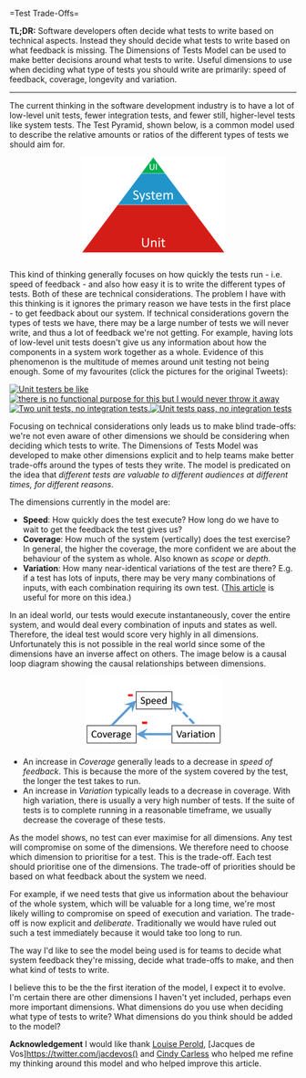 =Test Trade-Offs=

**TL;DR:** Software developers often decide what tests to write based on technical aspects. Instead they should decide what tests to write based on what feedback is missing. The Dimensions of Tests Model can be used to make better decisions around what tests to write.  Useful dimensions to use when deciding what type of tests you should write are primarily: speed of feedback, coverage, longevity and variation.  

--------
The current thinking in the software development industry is to have a lot of low-level unit tests, fewer integration tests, and fewer still, higher-level tests like system tests. The Test Pyramid, shown below, is a common model used to describe the relative amounts or ratios of the different types of tests we should aim for. 

<div style="text-align:center">
<img src="traditional-test-pyramid.png" alt="Traditional Test Pyramid" />
</div>

This kind of thinking generally focuses on how quickly the tests run - i.e. speed of feedback - and also how easy it is to write the different types of tests. Both of these are technical considerations. The problem I have with this thinking is it ignores the primary reason we have tests in the first place - to get feedback about our system. If technical considerations govern the types of tests we have, there may be a large number of tests we will never write, and thus a lot of feedback we're not getting. For example, having lots of low-level unit tests doesn't give us any information about how the components in a system work together as a whole. Evidence of this phenomenon is the multitude of memes around unit testing not being enough. Some of my favourites (click the pictures for the original Tweets):  

<div style="float:left">
<a href="https://twitter.com/kentcdodds/status/628658648001048577"><img src="https://joshilewis.files.wordpress.com/2017/02/cllxtwaumaavbkv2.png" alt="Unit testers be like" width="274" height="200" /></a>
</div>

<div style="float:left">
<a href="https://twitter.com/DJDoubleH/status/830125246648872960"><img src="https://joshilewis.files.wordpress.com/2017/02/c4uyjv4wyaaerip1.jpg" alt="there is no functional purpose for this but I would never throw it away" width="274" height="274" /> </a>
</div>

<div style="float:left">
<a href="https://twitter.com/timbray/status/822470746773409794"><img src="https://joshilewis.files.wordpress.com/2017/02/c2oaur4ucae-qaf1.jpg" alt="Two unit tests, no integration tests." width="274" height="192" /> </a>
</div>

<div style="float:left">
<a href="https://twitter.com/withzombies/status/829716565834752000"><img src="https://joshilewis.files.wordpress.com/2017/02/ykbai4apoxbdakok1.jpg" alt="Unit tests pass, no integration tests" width="274" height="274" /> </a>
</div>

<div style="clear:both"></div>

Focusing on technical considerations only leads us to make blind trade-offs: we're not even aware of other dimensions we should be considering when deciding which tests to write. The Dimensions of Tests Model was developed to make other dimensions explicit and to help teams make better trade-offs around the types of tests they write. The model is predicated on the idea that *different tests are valuable to different audiences at different times, for different reasons*.

The dimensions currently in the model are:  
 * **Speed**: How quickly does the test execute? How long do we have to wait to get the feedback the test gives us?   
 * **Coverage**:  How much of the system (vertically) does the test exercise? In general, the higher the coverage, the more confident we are about the behaviour of the system as whole. Also known as *scope* or *depth*. 
 * **Variation**:  How many near-identical variations of the test are there? E.g. if a test has lots of inputs, there may be very many combinations of inputs, with each combination requiring its own test. ([This article](http://blog.thecodewhisperer.com/permalink/integrated-tests-are-a-scam-part-1) is useful for more on this idea.)

In an ideal world, our tests would execute instantaneously, cover the entire system, and would deal every combination of inputs and states as well. Therefore, the ideal test would score very highly in all dimensions. Unfortunately this is not possible in the real world since some of the dimensions have an inverse affect on others. The image below is a causal loop diagram showing the causal relationships between dimensions.

<div style="text-align:center">
<img src="dimensions-of-tests-causal-loop.png" alt="Causal Loop Diagram" />
</div>

 * An increase in *Coverage* generally leads to a decrease in *speed of feedback*. This is because the more of the system covered by the test, the longer the test takes to run.   
 * An increase in *Variation* typically leads to a decrease in coverage. With high variation, there is usually a very high number of tests. If the suite of tests is to complete running in a reasonable timeframe, we usually decrease the coverage of these tests.  

As the model shows, no test can ever maximise for all dimensions. Any test will compromise on some of the dimensions. We therefore need to choose which dimension to prioritise for a test. This is the trade-off. Each test should prioritise one of the dimensions. The trade-off of priorities should be based on what feedback about the system we need. 

For example, if we need tests that give us information about the behaviour of the whole system, which will be valuable for a long time, we're most likely willing to compromise on speed of execution and variation. The trade-off is now explicit and *deliberate*. Traditionally we would have ruled out such a test immediately because it would take too long to run.

The way I'd like to see the model being used is for teams to decide what system feedback they're missing, decide what trade-offs to make, and then what kind of tests to write.

I believe this to be the the first iteration of the model, I expect it to evolve. I'm certain there are other dimensions I haven't yet included, perhaps even more important dimensions. What dimensions do you use when deciding what type of tests to write? What dimensions do you think should be added to the model? 

**Acknowledgement**
I would like thank [Louise Perold](https://twitter.com/lperold), [Jacques de Vos]https://twitter.com/jacdevos() and [Cindy Carless](https://twitter.com/ccarless) who helped me refine my thinking around this model and who helped improve this article.